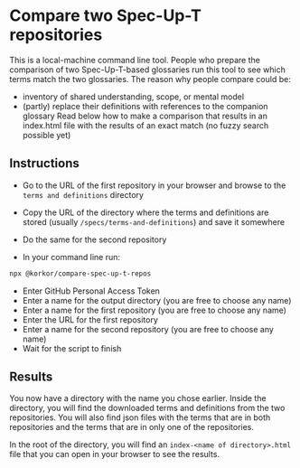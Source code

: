 # Compare two Spec-Up-T repositories


This is a local-machine command line tool. People who prepare the comparison of two Spec-Up-T-based glossaries run this tool to see which terms match the two glossaries. The reason why people compare could be:
- inventory of shared understanding, scope, or mental model
- (partly) replace their definitions with references to the companion glossary
Read below how to make a comparison that results in an index.html file with the results of an exact match (no fuzzy search possible yet)

## Instructions

- Go to the URL of the first repository in your browser and browse to the `terms and definitions` directory
- Copy the URL of the directory where the terms and definitions are stored (usually `/specs/terms-and-definitions`) and save it somewhere
- Do the same for the second repository

- In your command line run:

```bash
npx @korkor/compare-spec-up-t-repos
```

- Enter GitHub Personal Access Token
- Enter a name for the output directory (you are free to choose any name)
- Enter a name for the first repository (you are free to choose any name)
- Enter the URL for the first repository
- Enter a name for the second repository (you are free to choose any name)
- Wait for the script to finish

## Results

You now have a directory with the name you chose earlier. Inside the directory, you will find the downloaded terms and definitions from the two repositories. You will also find json files with the terms that are in both repositories and the terms that are in only one of the repositories.

In the root of the directory, you will find an `index-<name of directory>.html` file that you can open in your browser to see the results.
